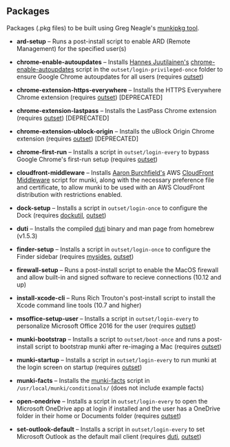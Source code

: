 ## Packages

Packages (.pkg files) to be built using Greg Neagle's [munkipkg tool](https://github.com/munki/munki-pkg).


* **ard-setup** – Runs a post-install script to enable ARD (Remote Management) for the specified user(s)

* **chrome-enable-autoupdates** – Installs [Hannes Juutilainen's](https://github.com/hjuutilainen) [chrome-enable-autoupdates](https://github.com/hjuutilainen/adminscripts/blob/master/chrome-enable-autoupdates.py) script in the `outset/login-privileged-once` folder to ensure Google Chrome autoupdates for all users (requires [outset](https://github.com/chilcote/outset))

* **chrome-extension-https-everywhere** – Installs the HTTPS Everywhere Chrome extension (requires [outset](https://github.com/chilcote/outset)) [DEPRECATED]

* **chrome-extension-lastpass** – Installs the LastPass Chrome extension (requires [outset](https://github.com/chilcote/outset)) [DEPRECATED]

* **chrome-extension-ublock-origin** – Installs the uBlock Origin Chrome extension (requires [outset](https://github.com/chilcote/outset)) [DEPRECATED]

* **chrome-first-run** – Installs a script in `outset/login-every` to bypass Google Chrome's first-run setup (requires [outset](https://github.com/chilcote/outset))

* **cloudfront-middleware** – Installs [Aaron Burchfield's](https://github.com/AaronBurchfield) AWS [CloudFront Middleware](https://github.com/AaronBurchfield/CloudFront-Middleware) script for munki, along with the necessary preference file and certificate, to allow munki to be used with an AWS CloudFront distribution with restrictions enabled.

* **dock-setup** – Installs a script in `outset/login-once` to configure the Dock (requires [dockutil](https://github.com/kcrawford/dockutil), [outset](https://github.com/chilcote/outset))

* **duti** – Installs the compiled [duti](https://github.com/moretension/duti) binary and man page from homebrew (v1.5.3)

* **finder-setup** – Installs a script in `outset/login-once` to configure the Finder sidebar (requires [mysides](https://github.com/mosen/mysides), [outset](https://github.com/chilcote/outset))

* **firewall-setup** – Runs a post-install script to enable the MacOS firewall and allow built-in and signed software to recieve connections (10.12 and up)

* **install-xcode-cli** – Runs Rich Trouton's post-install script to install the Xcode command line tools (10.7 and higher)

* **msoffice-setup-user** – Installs a script in `outset/login-every` to personalize Microsoft Office 2016 for the user (requires [outset](https://github.com/chilcote/outset))

* **munki-bootstrap** – Installs a script to `outset/boot-once` and runs a post-install script to bootstrap munki after re-imaging a Mac (requires [outset](https://github.com/chilcote/outset))

* **munki-startup** – Installs a script in `outset/login-every` to run munki at the login screen on startup (requires [outset](https://github.com/chilcote/outset))

* **munki-facts** – Installs the [munki-facts](https://github.com/munki/munki-facts) script in `/usr/local/munki/conditionals/` (does not include example facts)

* **open-onedrive** – Installs a script in `outset/login-every` to open the Microsoft OneDrive app at login if installed and the user has a OneDrive folder in their home or Documents folder (requires [outset](https://github.com/chilcote/outset))

* **set-outlook-default** – Installs a script in `outset/login-every` to set Microsoft Outlook as the default mail client (requires [duti](https://github.com/moretension/duti), [outset](https://github.com/chilcote/outset))

